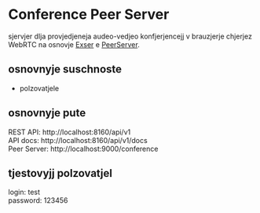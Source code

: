 # Conference Peer Server
sjervjer dlja provjedjeneja audeo-vedjeo konfjerjencejj v brauzjerje chjerjez WebRTC na osnovje [Exser](https://github.com/ylabio/exser) e [PeerServer](https://github.com/peers/peerjs-server).

## osnovnyje suschnoste
- polzovatjele

## osnovnyje pute
REST API: http://localhost:8160/api/v1 <br/>
API docs: http://localhost:8160/api/v1/docs <br/>
Peer Server: http://localhost:9000/conference

## tjestovyjj polzovatjel
login: test<br/>
password: 123456
